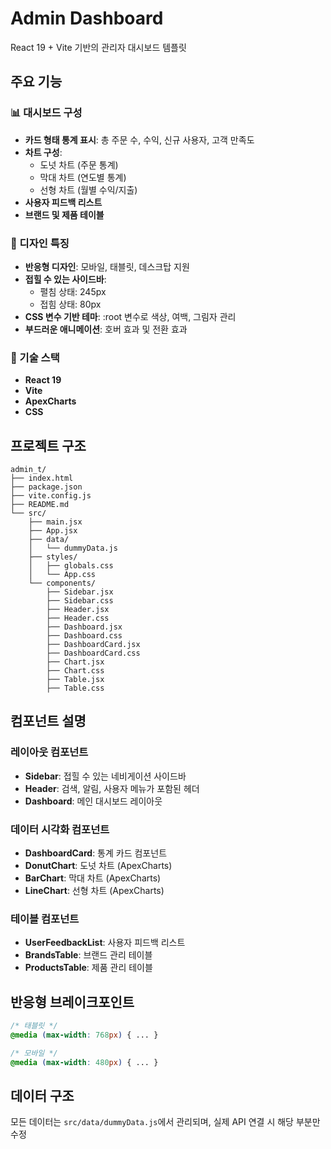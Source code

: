 # Admin Dashboard

React 19 + Vite 기반의 관리자 대시보드 템플릿

## 주요 기능

### 📊 대시보드 구성
- **카드 형태 통계 표시**: 총 주문 수, 수익, 신규 사용자, 고객 만족도
- **차트 구성**: 
  - 도넛 차트 (주문 통계)
  - 막대 차트 (연도별 통계)
  - 선형 차트 (월별 수익/지출)
- **사용자 피드백 리스트**
- **브랜드 및 제품 테이블**

### 🎨 디자인 특징
- **반응형 디자인**: 모바일, 태블릿, 데스크탑 지원
- **접힐 수 있는 사이드바**: 
  - 펼침 상태: 245px
  - 접힘 상태: 80px
- **CSS 변수 기반 테마**: :root 변수로 색상, 여백, 그림자 관리
- **부드러운 애니메이션**: 호버 효과 및 전환 효과

### 🔧 기술 스택
- **React 19**
- **Vite**
- **ApexCharts**
- **CSS**

## 프로젝트 구조

```
admin_t/
├── index.html
├── package.json
├── vite.config.js
├── README.md
└── src/
    ├── main.jsx
    ├── App.jsx
    ├── data/
    │   └── dummyData.js
    ├── styles/
    │   ├── globals.css
    │   └── App.css
    └── components/
        ├── Sidebar.jsx
        ├── Sidebar.css
        ├── Header.jsx
        ├── Header.css
        ├── Dashboard.jsx
        ├── Dashboard.css
        ├── DashboardCard.jsx
        ├── DashboardCard.css
        ├── Chart.jsx
        ├── Chart.css
        ├── Table.jsx
        ├── Table.css
```

## 컴포넌트 설명

### 레이아웃 컴포넌트
- **Sidebar**: 접힐 수 있는 네비게이션 사이드바
- **Header**: 검색, 알림, 사용자 메뉴가 포함된 헤더
- **Dashboard**: 메인 대시보드 레이아웃

### 데이터 시각화 컴포넌트
- **DashboardCard**: 통계 카드 컴포넌트
- **DonutChart**: 도넛 차트 (ApexCharts)
- **BarChart**: 막대 차트 (ApexCharts)
- **LineChart**: 선형 차트 (ApexCharts)

### 테이블 컴포넌트
- **UserFeedbackList**: 사용자 피드백 리스트
- **BrandsTable**: 브랜드 관리 테이블
- **ProductsTable**: 제품 관리 테이블

## 반응형 브레이크포인트

```css
/* 태블릿 */
@media (max-width: 768px) { ... }

/* 모바일 */
@media (max-width: 480px) { ... }
```

## 데이터 구조

모든 데이터는 `src/data/dummyData.js`에서 관리되며, 실제 API 연결 시 해당 부분만 수정
